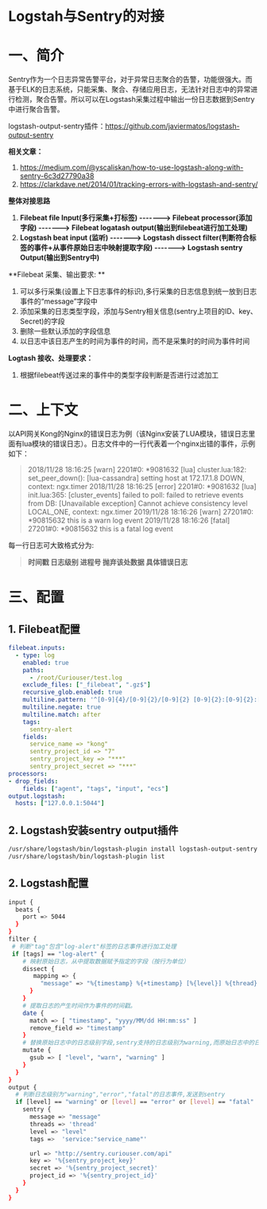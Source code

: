 # Logstah与Sentry的对接

# **一、简介**

Sentry作为一个日志异常告警平台，对于异常日志聚合的告警，功能很强大。而基于ELK的日志系统，只能采集、聚合、存储应用日志，无法针对日志中的异常进行检测，聚合告警。所以可以在Logstash采集过程中输出一份日志数据到Sentry中进行聚合告警。

logstash-output-sentry插件：https://github.com/javiermatos/logstash-output-sentry

**相关文章：**

1. https://medium.com/@yscaliskan/how-to-use-logstash-along-with-sentry-6c3d27790a38
2. https://clarkdave.net/2014/01/tracking-errors-with-logstash-and-sentry/

**整体对接思路**

1. **Filebeat file Input(多行采集+打标签)  ------->   Filebeat processor(添加字段) ------->  Filebeat logatash  output(输出到filebeat进行加工处理)**
2. **Logstash beat input (监听) ------->  Logstash dissect filter(判断符合标签的事件+从事件原始日志中映射提取字段) ------->   Logstash sentry Output(输出到Sentry中)**

**Filebeat 采集、输出要求: **

1. 可以多行采集(设置上下日志事件的标识),多行采集的日志信息到统一放到日志事件的“message”字段中
2. 添加采集的日志类型字段，添加与Sentry相关信息(sentry上项目的ID、key、Secret)的字段
4. 删除一些默认添加的字段信息
5. 以日志中该日志产生的时间为事件的时间，而不是采集时的时间为事件时间

**Logtash 接收、处理要求：**

1. 根据filebeat传送过来的事件中的类型字段判断是否进行过滤加工

# **二、上下文**

以API网关Kong的Nginx的错误日志为例（该Nginx安装了LUA模块，错误日志里面有lua模块的错误日志）。日志文件中的一行代表着一个nginx出错的事件，示例如下：

> 2018/11/28 18:16:25 [warn] 2201#0: *9081632 [lua] cluster.lua:182: set_peer_down(): [lua-cassandra] setting host at 172.17.1.8 DOWN, context: ngx.timer
> 2018/11/28 18:16:25 [error] 2201#0: *9081632 [lua] init.lua:365: [cluster_events] failed to poll: failed to retrieve events from DB: [Unavailable exception] Cannot achieve consistency level LOCAL_ONE, context: ngx.timer
> 2019/11/28 18:16:26 [warn] 27201#0: *90815632 this is a  warn log event
> 2019/11/28 18:16:26 [fatal] 27201#0: *90815632 this is a  fatal log event

每一行日志可大致格式分为:

> **时间戳 日志级别 进程号 抛弃该处数据 具体错误日志**

# **三、配置**

## 1. Filebeat配置

```yaml
filebeat.inputs:
  - type: log
    enabled: true
    paths: 
      - /root/Curiouser/test.log
    exclude_files: ["_filebeat", ".gz$"]
    recursive_glob.enabled: true
    multiline.pattern: '^[0-9]{4}/[0-9]{2}/[0-9]{2} [0-9]{2}:[0-9]{2}:[0-9]{2}'
	multiline.negate: true
	multiline.match: after
	tags:
	  sentry-alert
	fields:
	  service_name => "kong"
      sentry_project_id => "7"
      sentry_project_key => "***"
      sentry_project_secret => "***"
processors:
- drop_fields:
    fields: ["agent", "tags", "input", "ecs"]
output.logstash:
  hosts: ["127.0.0.1:5044"]
```



## 2. Logstash安装sentry output插件

```bash
/usr/share/logstash/bin/logstash-plugin install logstash-output-sentry
/usr/share/logstash/bin/logstash-plugin list 
```

## 2. Logstash配置

```bash
input {
  beats {
    port => 5044
  }
}
filter {
 # 判断"tag"包含"log-alert"标签的日志事件进行加工处理
 if [tags] == "log-alert" {
    # 映射原始日志，从中提取数据赋予指定的字段（按行为单位）
    dissect {
       mapping => {
         "message" => "%{timestamp} %{+timestamp} [%{level}] %{thread} %{} %{message}"
      }
    }
    # 提取日志的产生时间作为事件的时间戳。
    date {
      match => [ "timestamp", "yyyy/MM/dd HH:mm:ss" ]
      remove_field => "timestamp"
    }
    # 替换原始日志中的日志级别字段,sentry支持的日志级别为warning,而原始日志中的日志级别字段是warn，索引需要转换。
    mutate {
      gsub => [ "level", "warn", "warning" ]
    }
  }    
}
output {
  # 判断日志级别为"warning","error","fatal"的日志事件,发送到sentry
  if [level] == "warning" or [level] == "error" or [level] == "fatal"  {  
    sentry {
      message => "message"
      threads => 'thread'
      level => "level"
      tags =>  'service:"service_name"'

      url => "http://sentry.curiouser.com/api"
      key => '%{sentry_project_key}'
      secret => '%{sentry_project_secret}'
      project_id => '%{sentry_project_id}'
    }
  }
}
```





